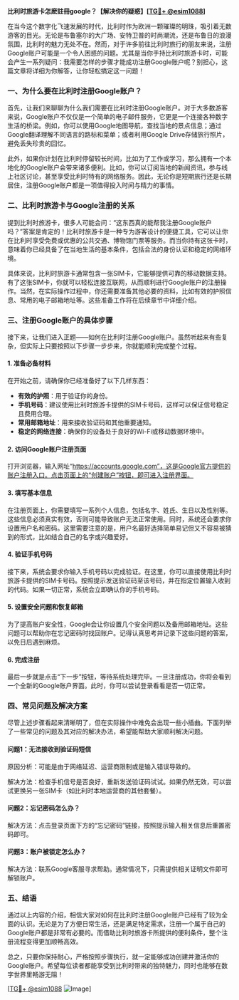 **比利时旅游卡怎麽註冊google？【解决你的疑惑】[[TG💪+ @esim1088](https://t.me/s/esim1088)]**

在当今这个数字化飞速发展的时代，比利时作为欧洲一颗璀璨的明珠，吸引着无数游客的目光。无论是布鲁塞尔的大广场、安特卫普的时尚潮流，还是布鲁日的浪漫氛围，比利时的魅力无处不在。然而，对于许多前往比利时旅行的朋友来说，注册Google账户可能是一个令人困惑的问题。尤其是当你手持比利时旅游卡时，可能会产生一系列疑问：我需要怎样的步骤才能成功注册Google账户呢？别担心，这篇文章将详细为你解答，让你轻松搞定这一问题！

### 一、为什么要在比利时注册Google账户？

首先，让我们来聊聊为什么我们需要在比利时注册Google账户。对于大多数游客来说，Google账户不仅仅是一个简单的电子邮件服务，它更是一个连接各种数字生活的桥梁。例如，你可以使用Google地图导航，查找当地的景点信息；通过Google翻译理解不同语言的路标和菜单；或者利用Google Drive存储旅行照片，避免丢失珍贵的回忆。

此外，如果你计划在比利时停留较长时间，比如为了工作或学习，那么拥有一个本地化的Google账户会带来诸多便利。比如，你可以订阅当地的新闻资讯，参与线上社区讨论，甚至享受比利时特有的网络服务。因此，无论你是短期旅行还是长期居住，注册Google账户都是一项值得投入时间与精力的事情。

### 二、比利时旅游卡与Google注册的关系

提到比利时旅游卡，很多人可能会问：“这东西真的能帮我注册Google账户吗？”答案是肯定的！比利时旅游卡是一种专为游客设计的便捷工具，它可以让你在比利时享受免费或优惠的公共交通、博物馆门票等服务。而当你持有这张卡时，意味着你已经具备了在当地生活的基本条件，包括合法的身份认证和稳定的网络环境。

具体来说，比利时旅游卡通常包含一张SIM卡，它能够提供可靠的移动数据支持。有了这张SIM卡，你就可以轻松连接互联网，从而顺利进行Google账户的注册操作。当然，在实际操作过程中，你还需要准备其他必要的资料，比如有效的护照信息、常用的电子邮箱地址等。这些准备工作将在后续章节中详细介绍。

### 三、注册Google账户的具体步骤

接下来，让我们进入正题——如何在比利时注册Google账户。虽然听起来有些复杂，但实际上只要按照以下步骤一步步来，你就能顺利完成整个过程。

#### 1. 准备必备材料

在开始之前，请确保你已经准备好了以下几样东西：

- **有效的护照**：用于验证你的身份。
- **手机号码**：建议使用比利时旅游卡提供的SIM卡号码，这样可以保证信号稳定且费用合理。
- **常用邮箱地址**：用来接收验证码和其他重要通知。
- **稳定的网络连接**：确保你的设备处于良好的Wi-Fi或移动数据环境中。

#### 2. 访问Google账户注册页面

打开浏览器，输入网址“https://accounts.google.com”，这是Google官方提供的账户注册入口。点击页面上的“创建账户”按钮，即可进入注册界面。

#### 3. 填写基本信息

在注册页面上，你需要填写一系列个人信息，包括名字、姓氏、生日以及性别等。这些信息必须真实有效，否则可能导致账户无法正常使用。同时，系统还会要求你设置用户名和密码。这里需要注意的是，用户名最好选择简单易记但又不容易被猜到的形式，比如结合自己的名字或兴趣爱好。

#### 4. 验证手机号码

接下来，系统会要求你输入手机号码以完成验证。在这里，你可以直接使用比利时旅游卡提供的SIM卡号码。按照提示发送验证码至该号码，并在指定位置输入收到的代码。如果一切正常，系统会立即确认你的手机号码。

#### 5. 设置安全问题和恢复邮箱

为了提高账户安全性，Google会让你设置几个安全问题以及备用邮箱地址。这些问题可以帮助你在忘记密码时找回账户。记得认真思考并记录下这些问题的答案，以免日后遇到麻烦。

#### 6. 完成注册

最后一步就是点击“下一步”按钮，等待系统处理完毕。一旦注册成功，你将会看到一个全新的Google账户界面。此时，你可以尝试登录看看是否一切正常。

### 四、常见问题及解决方案

尽管上述步骤看起来清晰明了，但在实际操作中难免会出现一些小插曲。下面列举了一些常见的问题及其对应的解决办法，希望能帮助大家顺利解决问题。

#### 问题1：无法接收到验证码短信

原因分析：可能是由于网络延迟、运营商限制或是输入错误导致的。

解决方法：检查手机信号是否良好，重新发送验证码试试。如果仍然无效，可以尝试更换另一张SIM卡（如比利时本地运营商的其他套餐）。

#### 问题2：忘记密码怎么办？

解决方法：点击登录页面下方的“忘记密码”链接，按照提示输入相关信息后重置密码即可。

#### 问题3：账户被锁定怎么办？

解决方法：联系Google客服寻求帮助。通常情况下，只需提供相关证明文件即可解锁账户。

### 五、结语

通过以上内容的介绍，相信大家对如何在比利时注册Google账户已经有了较为全面的认识。无论是为了方便日常生活，还是满足特定需求，注册一个属于自己的Google账户都是非常有必要的。而借助比利时旅游卡所提供的便利条件，整个注册流程变得更加顺畅高效。

总之，只要你保持耐心，严格按照步骤执行，就一定能够成功创建并激活你的Google账户。希望每位读者都能享受到比利时带来的独特魅力，同时也能够在数字世界里畅游无阻！

[[TG💪+ @esim1088](https://t.me/s/esim1088) ![Image](https://i.postimg.cc/4NQfJmqS/Snipaste-2025-05-13-00-14-12.png)]